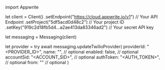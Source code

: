 import Appwrite

let client = Client()
    .setEndpoint("https://cloud.appwrite.io/v1") // Your API Endpoint
    .setProject("5df5acd0d48c2") // Your project ID
    .setKey("919c2d18fb5d4...a2ae413da83346ad2") // Your secret API key

let messaging = Messaging(client)

let provider = try await messaging.updateTwilioProvider(
    providerId: "<PROVIDER_ID>",
    name: "<NAME>", // optional
    enabled: false, // optional
    accountSid: "<ACCOUNT_SID>", // optional
    authToken: "<AUTH_TOKEN>", // optional
    from: "<FROM>" // optional
)

